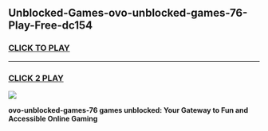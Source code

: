 
## Unblocked-Games-ovo-unblocked-games-76-Play-Free-dc154
<h3>
<a href="https://premium76.site?title=ovo-unblocked-games-76&ref=22A">CLICK TO PLAY</a></h3>
<hr>

<h3>
<a href="https://premium76.site?title=ovo-unblocked-games-76&ref=22A">CLICK 2 PLAY</a>
  
</h3>

<a href="https://premium76.site?title=ovo-unblocked-games-76&ref=22A"><img src="https://clearcache.store/games.png"></a>


**ovo-unblocked-games-76 games unblocked: Your Gateway to Fun and Accessible Online Gaming**
